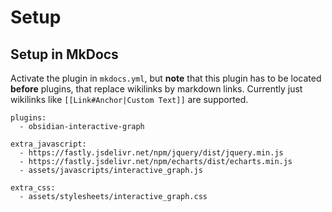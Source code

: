 # Setup
## Setup in MkDocs

Activate the plugin in `mkdocs.yml`, but **note** that this plugin has to be located **before** plugins, that replace wikilinks by markdown links. Currently just wikilinks like `[[Link#Anchor|Custom Text]]` are supported.

```
plugins:
  - obsidian-interactive-graph

extra_javascript:
  - https://fastly.jsdelivr.net/npm/jquery/dist/jquery.min.js
  - https://fastly.jsdelivr.net/npm/echarts/dist/echarts.min.js
  - assets/javascripts/interactive_graph.js

extra_css:
  - assets/stylesheets/interactive_graph.css
```
